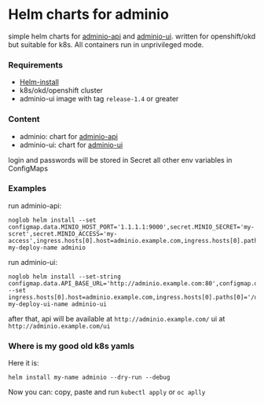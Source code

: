# Helm charts for adminio

simple helm charts for [adminio-api](https://github.com/rzrbld/adminio-api) and [adminio-ui](https://github.com/rzrbld/adminio-ui).
written for openshift/okd but suitable for k8s. All containers run in unprivileged mode.

### Requirements
- [Helm-install](https://helm.sh/docs/intro/install/)
- k8s/okd/openshift cluster
- adminio-ui image with tag `release-1.4` or greater

### Content
- adminio: chart for [adminio-api](https://github.com/rzrbld/adminio-api)
- adminio-ui: chart for [adminio-ui](https://github.com/rzrbld/adminio-ui)

login and passwords will be stored in Secret all other env variables in ConfigMaps

### Examples
run adminio-api:
```
noglob helm install --set configmap.data.MINIO_HOST_PORT='1.1.1.1:9000',secret.MINIO_SECRET='my-scret',secret.MINIO_ACCESS='my-access',ingress.hosts[0].host=adminio.example.com,ingress.hosts[0].paths[0]='/' my-deploy-name adminio
```
run adminio-ui:
```
noglob helm install --set-string configmap.data.API_BASE_URL='http://adminio.example.com:80',configmap.data.ADMINIO_MULTI_BACKEND='false',configmap.data.ADMINIO_BACKENDS='[]',configmap.data.NGX_ROOT_PATH='/ui',configmap.data.NGX_PORT='8000' --set ingress.hosts[0].host=adminio.example.com,ingress.hosts[0].paths[0]='/ui' my-deploy-ui-name adminio-ui
```

after that, api will be available at `http://adminio.example.com/` ui at `http://adminio.example.com/ui`


### Where is my good old k8s yamls

Here it is:
```
helm install my-name adminio --dry-run --debug
```
Now you can: copy, paste and run `kubectl apply` or `oc aplly`
